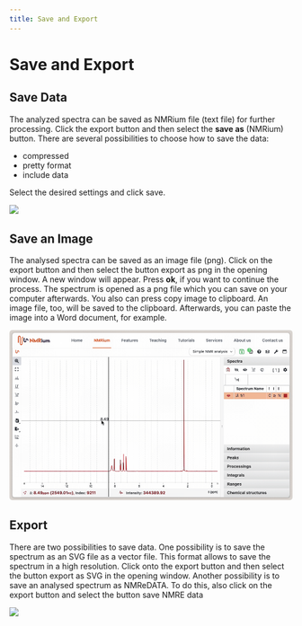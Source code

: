```yaml
---
title: Save and Export
---
```


# Save and Export

## Save Data

The analyzed spectra can be saved as NMRium file (text file) for further processing. Click the export button and then select the **save as** (NMRium) button. There are several possibilities to choose how to save the data:

- compressed
- pretty format
- include data

Select the desired settings and click save.

![](./Export_as_an_image.png)

## Save an Image

The analysed spectra can be saved as an image file (png). Click on the export button and then select the button export as png in the opening window. A new window will appear. Press **ok**, if you want to continue the process. The spectrum is opened as a png file which you can save on your computer afterwards. You also can press copy image to clipboard. An image file, too, will be saved to the clipboard. Afterwards, you can paste the image into a Word document, for example.

![](./export_as_png.gif)

## Export

There are two possibilities to save data. One possibility is to save the spectrum as an SVG file as a vector file. This format allows to save the spectrum in a high resolution. Click onto the export button and then select the button export as SVG in the opening window. Another possibility is to save an analysed spectrum as NMReDATA. To do this, also click on the export button and select the button save NMRE data

![](./Export.png)
